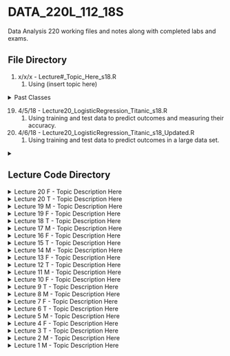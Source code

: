 # DATA_220L_112_18S
Data Analysis 220 working files and notes along with completed labs and exams.


## File Directory
01. x/x/x - Lecture#_Topic_Here_s18.R
    1. Using (insert topic here)


<details><summary>Past Classes</summary>
<p>

#### Past Classes to Fill In

```r
02.
    1. 
03.
    1. 
04.
    1. 
05.
    1. 
06.
    1. 
07.
    1. 
08.
    1. 
09.
    1. 
10.
    1. 
11.
    1. 
12.
    1. 
13.
    1. 
14.
    1. 
15.
    1. 
16.
    1. 
17.
    1. 
```

</p>
</details>

19. 4/5/18 - Lecture20_LogisticRegression_Titanic_s18.R
    1. Using training and test data to predict outcomes and measuring their accuracy.
20. 4/6/18 - Lecture20_LogisticRegression_Titanic_s18_Updated.R
    1. Using training and test data to predict outcomes in a large data set.

<details><summary></summary>
```r
# * THIS IS ONLY a place holder inside the readme code! Please ignore this!
#
#
#   -------------------------------   ⇩ Lecture Code Below ⇩   -------------------------------   #
#
#
#
#
#
#
#
#
#
# 
#
#
#
#
#
#
#
#
#   -------------------------------   ⇩ Lecture Code Here ⇩   -------------------------------   #
```
</details>

## Lecture Code Directory
<details><summary>Lecture 20 F - Topic Description Here</summary>
<p>

#### Lecture 20 (Updated) F

```r
#---------------Logistic regression- Titanic example
#install.packages("Hmisc")
#install.packages("rms")
require("Hmisc")
require("rms")
#install.packages("ggplot2")
library(ggplot2)
require(ggplot2)


getHdata(titanic3)
head(titanic3)

#age, fare, embarked, body
#age and embarked are the only ones we must fix

#replacing na in age with mean
#find na values in age
index=which(is.na(titanic3$age),arr.ind=TRUE)
titanic3$age[index]=mean(titanic3$age,na.rm=TRUE)

#changing embarked to numerical values
##southampton == 1
##cherbourg == 2
##queenstown == 3

titanic3$embarked1= NA
titanic3$embarked1[titanic3$embarked %in% "Southampton"] = 1
titanic3$embarked1[titanic3$embarked %in% "Cherbourg"] = 2
titanic3$embarked1[titanic3$embarked %in% "Queenstown"] = 3
titanic3$embarked1=as.factor(titanic3$embarked1)

#remove rows with na from embarked, there are only 2
index1=which(is.na(titanic3$embarked1),arr.ind=TRUE)
titanic<-titanic3[-c(index1),]
attach(titanic)

# Several models
##model using only pclass to predict survival
mod1 = glm(survived~pclass,family=binomial)
##model using only embarked
mod2 = glm(survived~embarked1,family=binomial)

##
mod3=glm(survived~pclass+age+sex+sibsp+embarked1, family=binomial)

##pR2 values: higher===> better
pR2(mod1)["McFadden"] 
pR2(mod2)["McFadden"] 
pR2(mod3)["McFadden"] 

##Smaller AIC values are better
AIC(mod1,mod2,mod3)

#train and test
rowtrainTitanic<-sample(1:nrow(titanic),size=800)
trainTitanic=titanic[rowtrainTitanic,]
testTitanic<-titanic[-rowtrainTitanic,]
attach(trainTitanic)


glm.fit.model=glm(survived~pclass+age+sex+sibsp+embarked1, family=binomial,data=trainTitanic)

attach(testTitanic)
glm.probs=predict(glm.fit.model,testTitanic,type="response")

glm.pred=rep("0",507)
glm.pred[glm.probs>.5]="1"

table(glm.pred,testTitanic$survived)
mean(glm.pred==testTitanic$survived)

#--------------------------------Smarket data
library(ISLR)
?Smarket
head(Smarket)
#Q1:Produce some numerical and graphical summaries of the Weekly data. Do there appear to be any patterns?

#Q2:Use the full data set to perform a logistic regression with 
#Direction as the response and the five lag variables plus  Volume as predictors. 

#Q3: Use the summary funcion to print the results. Doe any of the predictors appear to
#be statistically significant? If so, which ones?

#Q4:Now fit the logistic regression model using a training data period from 2001 to 2004, 
#with Lag1, Lag2 as the only predictors. Compute the overall fraction of correct predictions for 
#the test data (that is, the data from 2005.)


#--------------------------------Default data
library(ISLR)
?Default
head(Default)
#Q1:Produce some numerical and graphical summaries of the Default data. Do there appear to be any patterns?

#Solution: Piecewise graph 
pairs(Default[,c("default","student","balance","income")], gap = 0, pch = ".")

#Q2:Use the full data set to perform a logistic regression with 
#default as the response and student, balance, and income as predicitors. 

#Solution:
mod1 = glm(default~student+balance+income, data = Default, family = binomial)

#Q3: Use the summary funcion to print the results. Doe any of the predictors appear to
#be statistically significant? If so, which ones?

#Solution:
summary(mod1)
#The student and the balance are statistically significant because the p-value is less than 0.05 or 5%.

#Q4:Now fit the logistic regression model using a train data set which contains 70% of data from Default, with student, and balance as the only predictors. Compute the overall fraction of correct predictions for the test data (that is, the other 30% of data from Default)

#Solution:
index=sample(1:nrow(Default), size = trunc(0.7*nrow(Default)))
train=Default[index,]
test=Default[-index,]
mod2=glm(default~student+balance, family = binomial, data = train)
dim(train)
# [1] 7000    4
dim(test)
# [1] 3000    4
d=rep("No", dim(test)[1]) # dim(test)[1] is used to pull the first number in dim result
prob = predict(mod2, test, "response")
d[prob>=0.5] = "Yes"
table(d, test$default)
# d       No  Yes
#   No  2902   53
#   Yes   12   33
prate = (2902+33)/3000
prate
# [1] 0.9783333


#Q5:?Auto and create a column called mpg01 = 0 if mpg<median(mpg); 1 otherwise.
#     Predict mpg01 using the "good" variables.
Auto$mpg01=ifelse(Auto$mpg<median(Auto$mpg),0,1)
head(Auto)

# ------------------------------ inclass ------------------------------ #
trainIndex=Smarket$Year<2005 #This is a logic vector
trainIndex[1:10]

train=Smarket[trainIndex,] #for train data
test=Smarket[!trainIndex,]

mod1=glm(Direction~Lag1+Lag2+Lag3+Lag4+Lag5+Volume, data=train,family = binomial)
dim(test)
d=rep("Down",252)
prob=predict(mod1, test, type = "response")
prob[1:5]

d[prob>=0.5]="Up"
table(d, test$Direction)
(77+44)/252  #

#Q1: Use Lag1 and Lag2 and repeat what we just did

```

</p>
</details>

<details><summary>Lecture 20 T - Topic Description Here</summary>
<p>

#### Lecture 20 T

```r
#---------------Logistic regression- Titanic example
#install.packages("Hmisc")
#install.packages("rms")
require("Hmisc")
require("rms")
#install.packages("ggplot2")
library(ggplot2)
require(ggplot2)


getHdata(titanic3)
head(titanic3)


# Q1: Use Logistic regression to regress survived ~pclass
#     predict the prob to survive with different class ticket.

# Solution:
#mod1=glm(survived~pclass, family=binomial())
mod1=glm(survived~pclass, family=binomial)
summary(mod1)



# Q2: Model using pclass +parent and children, predict the prob 
#     is you 1st, 4 children: 2nd 4 children.

#Solution:
new_obs = data.frame(pclass = "1st")
predict(mod1, newdata = new_obs, type = "response")

obs = data.frame(pclass = "2nd")
predict(mod1, obs, type = "response")

new3 = data.frame(pclass = "3rd")
predict(mod1, new3, type = "response")



# Q3:
#Solution:
mod2 = glm(survived~pclass + parch, family = binomial)
new_obs = data.frame(pclass="1st",parch=4)
predict(mod2, newdata = new_obs, type = "response")

new_obs3 = data.frame(pclass = "2nd", parch = 4)
predict(mod2, newdata =  new_obs3, type = "response")


# Q4: Mod3 for pclass + #siblings + #parents
# predict prob: a) pclass = 3rd, #s=3, #p=4 b) pclass = 1st, #s=3, #p=3
# based on the three models state which model is better/best.

# Solution:
mod3=glm(survived~pclass+sibsp+parch, family = binomial)
new_obS=data.frame(pclass="3rd",sibsp = 3, parch = 4)
predict(mod3, newdata = new_obS, type = "response")
AIC(mod1, mod2, mod3)
# Mod3 is the best b/c the AIC number is the lowest.





# Pred Ex.1:
mod4=glm(survived~pclass+sibsp+parch, family = binomial, data=train)
d=rep(0,655)
prob=predict(mod4, test, type = "response")
prob[1:10]
# If the probability is bigger than 0.5 then they will survive, 
# these are the percentage chance of surviving. If it is less than
# 0.5 then they die.
d[prob>=0.5]=1
table(d, test$survived)
(337+115)/655  #The ans shows our model's predictions were 69-70% correct
(58+145)/655   #This is the error rate for the model



mod2_1=glm(survived~pclass+sibsp, family = binomial, data = train)
d1 = rep(0,655)
prob = predict(mod2_1, test, type = "response")
d1[prob>=0.5]=1
table(d1, test$survived)





index=sample(1:nrow(titanic3), size = trunc(0.7*nrow(titanic3)), replace = F)
train = titanic3[index,]
test = titanic3[-index,]
mod3 = glm(survived~pclass+sibsp+parch+embarked, family = binomial, data = train)
dim(train)
# [1] 916  14
d = rep(0, 393)
prob3 = predict(mod3, test, type = "response")
d[prob3>=0.5]=1
table(d, test$survived)
# d     0   1
# 0 190  80
# 1  44  79
(206+70)/393
# [1] 0.7022901


#age, fare, embarked, body
#age and embarked are the only ones we must fix

#replacing na in age with mean
#find na values in age
index=which(is.na(titanic3$age),arr.ind=TRUE)
titanic3$age[index]=mean(titanic3$age,na.rm=TRUE)

#changing embarked to numerical values
##southampton == 1
##cherbourg == 2
##queenstown == 3

titanic3$embarked1= NA
titanic3$embarked1[titanic3$embarked %in% "Southampton"] = 1
titanic3$embarked1[titanic3$embarked %in% "Cherbourg"] = 2
titanic3$embarked1[titanic3$embarked %in% "Queenstown"] = 3
titanic3$embarked1=as.factor(titanic3$embarked1)

#remove rows with na from embarked, there are only 2
index1=which(is.na(titanic3$embarked1),arr.ind=TRUE)
titanic<-titanic3[-c(index1),]
attach(titanic)

# Several models
##model using only pclass to predict survival
mod1 = glm(survived~pclass,family=binomial)
##model using only embarked
mod2 = glm(survived~embarked1,family=binomial)

##
mod3=glm(survived~pclass+age+sex+sibsp+embarked1, family=binomial)

##pR2 values: higher===> better
pR2(mod1)["McFadden"] 
pR2(mod2)["McFadden"] 
pR2(mod3)["McFadden"] 

##Smaller AIC values are better
AIC(mod1,mod2,mod3)

#train and test
rowtrainTitanic<-sample(1:nrow(titanic),size=800)
trainTitanic=titanic[rowtrainTitanic,]
testTitanic<-titanic[-rowtrainTitanic,]
attach(trainTitanic)


glm.fit.model=glm(survived~pclass+age+sex+sibsp+embarked1, family=binomial,data=trainTitanic)

attach(testTitanic)
glm.probs=predict(glm.fit.model,testTitanic,type="response")

glm.pred=rep("0",507)
glm.pred[glm.probs>.5]="1"

table(glm.pred,testTitanic$survived)
mean(glm.pred==testTitanic$survived)
```

</p>
</details>

<details><summary>Lecture 19 M - Topic Description Here</summary>
<p>

#### Lecture 19 M

```r
#rcodehere
```

</p>
</details>

<details><summary>Lecture 19 F - Topic Description Here</summary>
<p>

#### Lecture 19 F

```r
#rcodehere
```

</p>
</details>

<details><summary>Lecture 18 T - Topic Description Here</summary>
<p>

#### Lecture 18 T

```r
#rcodehere
```

</p>
</details>

<details><summary>Lecture 17 M - Topic Description Here</summary>
<p>

#### Lecture 17 M

```r
#rcodehere
```

</p>
</details>

<details><summary>Lecture 16 F - Topic Description Here</summary>
<p>

#### Lecture 16 F

```r
#rcodehere
```

</p>
</details>

<details><summary>Lecture 15 T - Topic Description Here</summary>
<p>

#### Lecture 15 T

```r
#rcodehere
```

</p>
</details>

<details><summary>Lecture 14 M - Topic Description Here</summary>
<p>

#### Lecture 14 M

```r
#rcodehere
```

</p>
</details>

<details><summary>Lecture 13 F - Topic Description Here</summary>
<p>

#### Lecture 13 F

```r
#rcodehere
```

</p>
</details>

<details><summary>Lecture 12 T - Topic Description Here</summary>
<p>

#### Lecture 12 T

```r
#rcodehere
```

</p>
</details>

<details><summary>Lecture 11 M - Topic Description Here</summary>
<p>

#### Lecture 11 M

```r
#rcodehere
```

</p>
</details>

<details><summary>Lecture 10 F - Topic Description Here</summary>
<p>

#### Lecture 10 F

```r
#rcodehere
```

</p>
</details>

<details><summary>Lecture 9 T - Topic Description Here</summary>
<p>

#### Lecture 9 T

```r
#rcodehere
```

</p>
</details>

<details><summary>Lecture 8 M - Topic Description Here</summary>
<p>

#### Lecture 8 M

```r
#rcodehere
```

</p>
</details>

<details><summary>Lecture 7 F - Topic Description Here</summary>
<p>

#### Lecture 7 F

```r
#rcodehere
```

</p>
</details>

<details><summary>Lecture 6 T - Topic Description Here</summary>
<p>

#### Lecture 6 T

```r
#rcodehere
```

</p>
</details>

<details><summary>Lecture 5 M - Topic Description Here</summary>
<p>

#### Lecture 5 M

```r
#rcodehere
```

</p>
</details>

<details><summary>Lecture 4 F - Topic Description Here</summary>
<p>

#### Lecture 4 F

```r
#rcodehere
```

</p>
</details>

<details><summary>Lecture 3 T - Topic Description Here</summary>
<p>

#### Lecture 3 T

```r
#rcodehere
```

</p>
</details>

<details><summary>Lecture 2 M - Topic Description Here</summary>
<p>

#### Lecture 2 M

```r
#rcodehere
```

</p>
</details>

<details><summary>Lecture 1 M - Topic Description Here</summary>
<p>

#### Lecture 1 M

```r
#rcodehere
```

</p>
</details>
